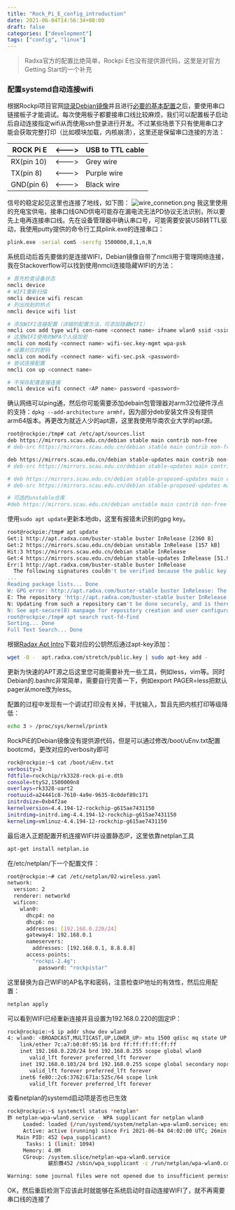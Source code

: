 ```yaml
---
title: "Rock_Pi_E_config_introduction"
date: 2021-06-04T14:56:34+08:00
draft: false
categories: ["development"]
tags: ["config", "linux"]
---
```


> Radxa官方的配置比绝简单，Rockpi E也没有提供源代码，这里是对官方Getting Start的一个补充

### 配置systemd自动连接wifi
根据Rockpi项目官网[烧录Debian镜像](https://wiki.radxa.com/RockpiE/getting_started)并且进行[必要的基本配置](https://wiki.radxa.com/RockpiE/Debian)之后，要使用串口链接板子才能调试。每次使用板子都要接串口线比较麻烦，我们可以配置板子启动后自动连接指定wifi从而使用ssh登录进行开发。不过某些场景下只有使用串口才能会获取完整打印（比如模块加载，内核崩溃），这里还是保留串口连接的方法：

| ROCK Pi E | <---> | USB to TTL cable |
| --- | --- | --- |
| RX(pin 10) | <---> | Grey wire |
| TX(pin 8) | <---> | Purple wire |
| GND(pin 6) | <---> | Black wire |

信号的稳定起见这里也连接了地线，如下图：
![wire_connetion.png](/images/20210604150904.jpg)
我这里使用的充电宝供电，接串口线GND供电可能存在漏电流无法PD协议无法识别，所以要先上电再连接串口线。先在设备管理器中确认串口号，可能需要安装USB转TTL驱动，我使用putty提供的命令行工具plink.exe的连接串口：

```bash
plink.exe -serial com5 -sercfg 1500000,8,1,n,N
```
系统启动后首先要做的是连接WIFI，Debian镜像自带了nmcli用于管理网络连接，我在Stackoverflow可以找到使用nmcli连接隐藏WIFI的方法：
```bash
# 首先检查设备状态
nmcli device
# WIFI重新扫描
nmcli device wifi rescan
# 列出找到的热点
nmcli device wifi list

# 添加WIFI连接配置（详细的配置方法，可添加隐藏WIFI）
nmcli con add type wifi con-name <connect name> ifname wlan0 ssid <ssid>
# 这里WIFI使用的WPA个人级加密
nmcli con modify <connect name> wifi-sec.key-mgmt wpa-psk
# 设置对应的密码
nmcli con modify <connect name> wifi-sec.psk <password>
# 尝试连接配置
nmcli con up <connect name>

# 不保存配置直接连接
nmcli device wifi connect <AP name> password <password>
```
确认网络可以ping通，然后你可能需要添加debain包管理器对arm32位硬件浮点的支持：`dpkg --add-architecture armhf`，因为部分deb安装文件没有提供arm64版本。再更改为就近人少的apt源，这里我使用华南农业大学的apt源。
```bash
root@rockpie:/tmp# cat /etc/apt/sources.list
deb https://mirrors.scau.edu.cn/debian stable main contrib non-free
# deb-src https://mirrors.scau.edu.cn/debian stable main contrib non-free

deb https://mirrors.scau.edu.cn/debian stable-updates main contrib non-free
# deb-src https://mirrors.scau.edu.cn/debian stable-updates main contrib non-free

# deb https://mirrors.scau.edu.cn/debian stable-proposed-updates main contrib non-free
# deb-src https://mirrors.scau.edu.cn/debian stable-proposed-updates main contrib non-free

# 可选的unstable仓库
#deb https://mirrors.scau.edu.cn/debian unstable main contrib non-free
```
使用`sudo apt update`更新本地db，这里有报错未识别的gpg key。
```bash
root@rockpie:/tmp# apt update
Get:1 http://apt.radxa.com/buster-stable buster InRelease [2360 B]
Get:2 https://mirrors.scau.edu.cn/debian unstable InRelease [157 kB]
Hit:3 https://mirrors.scau.edu.cn/debian stable InRelease
Get:4 https://mirrors.scau.edu.cn/debian stable-updates InRelease [51.9 kB]
Err:1 http://apt.radxa.com/buster-stable buster InRelease
  The following signatures couldn't be verified because the public key is not available: NO_PUBKEY B99C4BEFEC47E96E
...
Reading package lists... Done
W: GPG error: http://apt.radxa.com/buster-stable buster InRelease: The following signatures couldn't be verified because the public key is not available: NO_PUBKEY B99C4BEFEC47E96E
E: The repository 'http://apt.radxa.com/buster-stable buster InRelease' is not signed.
N: Updating from such a repository can't be done securely, and is therefore disabled by default.
N: See apt-secure(8) manpage for repository creation and user configuration details.
root@rockpie:/tmp# apt search rust-fd-find
Sorting... Done
Full Text Search... Done
```
根据[Radax Apt Intro](http://apt.radxa.com/)下载对应的公钥然后通过apt-key添加：
```bash
wget -O -  apt.radxa.com/stretch/public.key | sudo apt-key add - 
```
更新为快速的APT源之后这里您可能需要补充一些工具，例如less，vim等。同时Debian的.bashrc非常简单，需要自行完善一下，例如export PAGER=less把默认pager从more改为less。


配置的过程中发现有一个调试打印没有关掉，干扰输入，暂且先把内核打印等级降低：
```bash
echo 3 > /proc/sys/kernel/printk
```
RockPiE的Debian镜像没有提供源代码，但是可以通过修改/boot/uEnv.txt配置bootcmd，更改对应的verbosity即可
```bash
rock@rockpie:~$ cat /boot/uEnv.txt
verbosity=3
fdtfile=rockchip/rk3328-rock-pi-e.dtb
console=ttyS2,1500000n8
overlays=rk3328-uart2
rootuuid=a24441c8-7610-4a9e-9635-8c0def89c171
initrdsize=0xb4f2ae
kernelversion=4.4.194-12-rockchip-g615ae7431150
initrdimg=initrd.img-4.4.194-12-rockchip-g615ae7431150
kernelimg=vmlinuz-4.4.194-12-rockchip-g615ae7431150
```


最后进入正题配置开机连接WIFI并设置静态IP，这里依靠netplan工具
```bash
apt-get install netplan.io
```
在/etc/netplan/下一个配置文件：
```bash
root@rockpie:~# cat /etc/netplan/02-wireless.yaml 
network:
  version: 2
  renderer: networkd
  wificon:
    wlan0:
      dhcp4: no
      dhcp6: no
      addresses: [192.168.0.220/24]
      gateway4: 192.168.0.1
      nameservers:
        addresses: [192.168.0.1, 8.8.8.8]
      access-points:
        "rockpi-2.4g":
          password: "rockpistar"
```
这里替换为自己WIFI的AP名字和密码，注意检查IP地址的有效性，然后应用配置：
```bash
netplan apply
```
可以看到WIFI已经重新连接并且设置为192.168.0.220的固定IP：
```bash
rock@rockpie:~$ ip addr show dev wlan0
4: wlan0: <BROADCAST,MULTICAST,UP,LOWER_UP> mtu 1500 qdisc mq state UP group default qlen 1000
    link/ether 7c:a7:b0:0f:95:16 brd ff:ff:ff:ff:ff:ff
    inet 192.168.0.220/24 brd 192.168.0.255 scope global wlan0
       valid_lft forever preferred_lft forever
    inet 192.168.0.103/24 brd 192.168.0.255 scope global secondary noprefixroute wlan0
       valid_lft forever preferred_lft forever
    inet6 fe80::2c6:3762:671a:525c/64 scope link
       valid_lft forever preferred_lft forever
```
查看netplan的systemd启动项是否也已生效
```bash
rock@rockpie:~$ systemctl status *netplan*
鈼 netplan-wpa-wlan0.service - WPA supplicant for netplan wlan0
     Loaded: loaded (/run/systemd/system/netplan-wpa-wlan0.service; enabled-runtime; vendor preset: enabled)
     Active: active (running) since Fri 2021-06-04 04:02:00 UTC; 26min ago
   Main PID: 452 (wpa_supplicant)
      Tasks: 1 (limit: 1094)
     Memory: 4.0M
     CGroup: /system.slice/netplan-wpa-wlan0.service
             鈹斺攢452 /sbin/wpa_supplicant -c /run/netplan/wpa-wlan0.conf -iwlan0

Warning: some journal files were not opened due to insufficient permissions.
```
OK，然后重启检测下应该此时就能够在系统启动时自动连接WIFI了，就不再需要串口线的连接了
